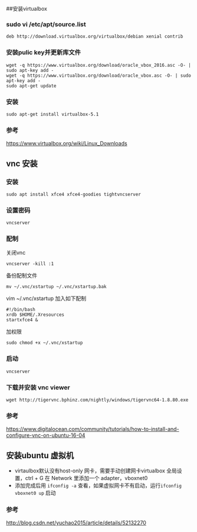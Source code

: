 ##安装virtualbox

### sudo vi /etc/apt/source.list
	
	deb http://download.virtualbox.org/virtualbox/debian xenial contrib

### 安装pulic key并更新库文件
	wget -q https://www.virtualbox.org/download/oracle_vbox_2016.asc -O- | sudo apt-key add -
	wget -q https://www.virtualbox.org/download/oracle_vbox.asc -O- | sudo apt-key add -
	sudo apt-get update
### 安装
	sudo apt-get install virtualbox-5.1
### 参考
https://www.virtualbox.org/wiki/Linux_Downloads

## vnc 安装
### 安装
	sudo apt install xfce4 xfce4-goodies tightvncserver
### 设置密码
	vncserver

### 配制
关闭vnc  

	vncserver -kill :1

备份配制文件

	mv ~/.vnc/xstartup ~/.vnc/xstartup.bak

vim ~/.vnc/xstartup 加入如下配制

	#!/bin/bash
	xrdb $HOME/.Xresources
	startxfce4 &
加权限

	sudo chmod +x ~/.vnc/xstartup

### 启动

	vncserver

### 下载并安装 vnc viewer
	wget http://tigervnc.bphinz.com/nightly/windows/tigervnc64-1.8.80.exe

### 参考
https://www.digitalocean.com/community/tutorials/how-to-install-and-configure-vnc-on-ubuntu-16-04

## 安装ubuntu 虚拟机
- virtaulbox默认没有host-only 网卡，需要手动创建网卡virtualbox 全局设置，ctrl + G 在 Network 里添加一个 adapter，vboxnet0
- 添加完成后用 `ifconfig -a` 查看，如果虚拟网卡不有启动，运行`ifconfig vboxnet0 up` 启动

### 参考
http://blog.csdn.net/yuchao2015/article/details/52132270

